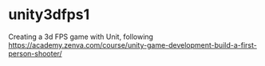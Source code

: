 # unity3dfps1
Creating a 3d FPS game with Unit, following https://academy.zenva.com/course/unity-game-development-build-a-first-person-shooter/
